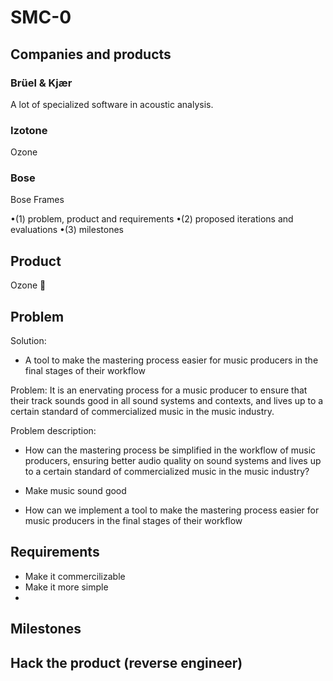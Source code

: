 
# SMC-0

## Companies and products

### Brüel & Kjær

A lot of specialized software in acoustic analysis.

### Izotone

Ozone

### Bose

Bose Frames

•(1) problem, product and requirements
•(2) proposed iterations and evaluations
•(3) milestones

## Product

Ozone 🎉

## Problem

Solution:
* A tool to make the mastering process easier for music producers in the final stages of their workflow

Problem:
It is an enervating process for a music producer to ensure that their track sounds good in all sound systems and contexts, and lives up to a certain standard of commercialized music in the music industry.


Problem description:
* How can the mastering process be simplified in the workflow of music producers, ensuring better audio quality on sound systems and lives up to a certain standard of commercialized music in the music industry?

* Make music sound good
* How can we implement a tool to make the mastering process easier for music producers in the final stages of their workflow

## Requirements

* Make it commercilizable
* Make it more simple
* 

## Milestones

## Hack the product (reverse engineer)



